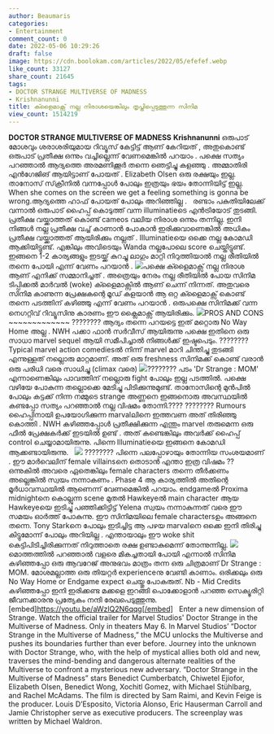 ```yaml
---
author: Beaumaris
categories:
- Entertainment
comment_count: 0
date: 2022-05-06 10:29:26
draft: false
image: https://cdn.boolokam.com/articles/2022/05/efefef.webp
like_count: 33127
share_count: 21645
tags:
- DOCTOR STRANGE MULTIVERSE OF MADNESS
- Krishnanunni
title: ക്ളൈമാക്സ് നല്ല നിരാശയെങ്കിലും തൃപ്തിപ്പെടുത്തുന്ന സിനിമ
view_count: 1514219
---
```


**DOCTOR STRANGE MULTIVERSE OF MADNESS** **Krishnanunni** ഒരുപാട് മോശവും ശരാശരിയുമായ റിവ്യൂസ് കേട്ടിട്ട് ആണ് കേറിയത് , അതുകൊണ്ട് ഒരുപാട് പ്രതീക്ഷ ഒന്നും വച്ചില്ലെന്ന് വേണമെങ്കിൽ പറയാം . പക്ഷെ സത്യം പറഞ്ഞാൽ ആദ്യത്തെ അരമണിക്കൂർ തന്നെ ഞെട്ടിച്ചു കളഞ്ഞു . അമ്മാതിരി എൻഗേജിങ് ആയിട്ടാണ് പോയത് . Elizabeth Olsen ഒരു രക്ഷയും ഇല്ല. താനോസ് സ്‌ക്രീനിൽ വന്നപ്പോൾ പോലും ഇത്രയും ഭയം തോന്നിയിട്ട് ഇല്ല. When she comes on the screen we get a feeling something is gonna be wrong.ആദ്യത്തെ ഹാഫ് പോയത് പോലും അറിഞ്ഞില്ല . &nbsp; രണ്ടാം പകുതിയിലേക്ക് വന്നാൽ ഒരുപാട് ഹൈപ്പ് കൊടുത്ത് വന്ന illuminatieടെ എൻട്രിയോട് തുടങ്ങി. പ്രതീക്ഷ വയ്ക്കാത്തത് കൊണ്ട് cameos വലിയ നിരാശ ഒന്നും തന്നില്ല. ഇനി നിങ്ങൾ നല്ല പ്രതീക്ഷ വച്ച് കാണാൻ പോകാൻ ഇരിക്കുവാണെങ്കിൽ അധികം പ്രതീക്ഷ വയ്ക്കാത്തത് ആയിരിക്കും നല്ലത് . Illuminatieയെ ഒക്കെ നല്ല കോമഡി ആക്കിയിട്ടുണ്ട്. എങ്കിലും അവിടെയും Wanda നല്ലപോലെ score ചെയ്തിട്ടുണ്ട്. ഇങ്ങനെ 1-2 കാര്യങ്ങളും ഇടയ്ക്ക് കുറച്ചു ലാഗും മാറ്റി നിറുത്തിയാൽ നല്ല രീതിയിൽ തന്നെ പോയി എന്ന് വേണം പറയാൻ . ![](https://cdn.boolokam.com/articles/2022/05/efefef.webp)പക്ഷെ ക്ളൈമാക്സ് നല്ല നിരാശ ആണ് എനിക്ക് സമ്മാനിച്ചത് . അത്രെയും നേരം നല്ല രീതിയിൽ പോയ സിനിമ ടിപ്പിക്കൽ മാർവൽ (woke) ക്ളൈമാക്സിൽ ആണ് ചെന്ന് നിന്നത്. അതുവരെ സിനിമ കാണുന്ന പ്രേക്ഷകന്റെ മൂഡ് കളയാൻ ആ ഒറ്റ ക്ളൈമാക്സ് കൊണ്ട് തന്നെ പടത്തിന് കഴിഞ്ഞു എന്ന് വേണം പറയാൻ . ഒരുപക്ഷെ സിനിമക്ക് വന്ന നെഗറ്റിവ് റിവ്യൂസിനു കാരണം ഈ ക്ലൈമാക്സ് ആയിരിക്കും. ![](https://cdn.boolokam.com/articles/2022/05/rrgrggrrg.jpg)PROS AND CONS ~~~~~~~~~~~~~ ???????? ആദ്യം തന്നെ പറയട്ടെ ഇത് മറ്റൊരു No Way Home അല്ല . NWH പക്കാ ഫാൻ സർവീസ് ആയിരുന്നു പക്ഷെ ഇതിനെ ഒരു സാധാ marvel sequel ആയി സമീപിച്ചാൽ നിങ്ങൾക്ക് ഇഷ്ടപെടും. ???????? Typical marvel action comediesൽ നിന്ന് marvel മാറി ചിന്തിച്ചു തുടങ്ങി എന്നുള്ളത് നല്ലൊരു മാറ്റമാണ്. അത് ഒരു freshness സിനിമക്ക് കൊണ്ട് വരാൻ ഒരു പരിധി വരെ സാധിച്ചു (climax വരെ) ![](https://cdn.boolokam.com/articles/2022/05/doctor-strange-2-scaled.webp)???????? പടം 'Dr Strange : MOM' എന്നാണെങ്കിലും പാവത്തിന് നല്ലൊരു fight പോലും ഇല്ല പടത്തിൽ. പക്ഷെ വഴിയേ പോകുന്ന തല്ലൊക്കെ മേടിച്ചു പിടിക്കുന്നുമുണ്ട്. താനോസിന്റെ മുൻപിൽ പോലും കട്ടക്ക് നിന്ന നമ്മുടെ strange അണ്ണനെ ഇങ്ങനൊരു അവസ്ഥയിൽ കണ്ടപ്പോ സത്യം പറഞ്ഞാൽ നല്ല വിഷമം തോന്നി.???? ???????? Rumours ഹൈപ്പിനായി ഉപയോഗിക്കുന്ന marvalലിനെ ഇത്തവണ അത് തിരിഞ്ഞു കൊത്തി . NWH കഴിഞ്ഞപ്പോൾ പ്രതീക്ഷിക്കുന്ന എന്തും marvel തരുമെന്ന ഒരു ഫീൽ പ്രേക്ഷകർക്ക് ഇടയിൽ ഉണ്ട് . അത് കണ്ടെങ്കിലും അവർക്ക് ഹൈപ്പ് control ചെയ്യാമായിരുന്നു. പിന്നെ Illuminatieയെ ഇങ്ങനെ കോമഡി ആക്കണ്ടായിരുന്നു. &nbsp; ![](https://cdn.boolokam.com/articles/2022/05/rgrgrr.webp) ???????? പിന്നെ പലപ്പോഴായും തോന്നിയ സംശയമാണ് . ഈ മാർവെലിന് female villainsനെ തൊടാൻ എന്താ ഇത്ര വിഷമം ?? ഒന്നുകിൽ അവരെ ഏതെങ്കിലും female characters തന്നെ തീർക്കണം അല്ലെങ്കിൽ സ്വയം നന്നാകണം . Phase 4 ആ കാര്യത്തിൽ അതിന്റെ മൂർധാവസ്ഥയിൽ ആണെന്ന് വേണമെങ്കിൽ പറയാം. endgameൽ Proxima midnightനെ കൊല്ലുന്ന scene മുതൽ Hawkeyeൽ main character ആയ Hawkeyeയെ ഇടിച്ചു പഞ്ഞിക്കിട്ടിട്ട് Yelena സ്വയം നന്നാകുന്നത് വരെ ഈ സമയം ഓർത്ത് പോകുന്നു. ഈ സിനിമയിലെ female charactersഉം അങ്ങനെ തന്നെ. Tony Starkനെ പോലും ഇടിച്ചിട്ട ആ പഴയ marvalനെ ഒക്കെ ഇനി തിരിച്ചു കിട്ടുമോന്ന് പോലും അറിയില്ല . എന്തായാലും ഈ woke shit കെട്ടിപിടിച്ചിരിക്കുന്നത് നിറുത്താതെ രക്ഷ ഉണ്ടാകുമെന്ന് തോന്നുന്നില്ല. ![](https://cdn.boolokam.com/articles/2022/05/httth-1.jpg)മൊത്തത്തിൽ പറഞ്ഞാൽ വളരെ മികച്ചതായി പോയി എന്നാൽ സിനിമ കഴിഞ്ഞപ്പോ ഒരു ആവറേജ് അനുഭവം മാത്രം തന്ന ഒരു ചിത്രമാണ് Dr Strange : MOM. മോശമല്ലാത്ത ഒരു തിയറ്റർ experienceനു വേണ്ടി കാണാം. ഒരിക്കലും ഒരു No Way Home or Endgame expect ചെയ്തു പോകരുത്. Nb - Mid Credits കഴിഞ്ഞപ്പോ ഇനി ഇരിക്കണ്ട മക്കളെ ഇറങ്ങി പൊക്കോളാൻ പറഞ്ഞ സെക്യൂരിറ്റി ജീവനക്കാരനു പ്രത്യേകം നന്ദി രേഖപെടുത്തുന്നു. [embed]https://youtu.be/aWzlQ2N6qqg[/embed] &nbsp; Enter a new dimension of Strange. Watch the official trailer for Marvel Studios' Doctor Strange in the Multiverse of Madness. Only in theaters May 6. In Marvel Studios’ “Doctor Strange in the Multiverse of Madness,” the MCU unlocks the Multiverse and pushes its boundaries further than ever before. Journey into the unknown with Doctor Strange, who, with the help of mystical allies both old and new, traverses the mind-bending and dangerous alternate realities of the Multiverse to confront a mysterious new adversary. “Doctor Strange in the Multiverse of Madness” stars Benedict Cumberbatch, Chiwetel Ejiofor, Elizabeth Olsen, Benedict Wong, Xochitl Gomez, with Michael Stühlbarg, and Rachel McAdams. The film is directed by Sam Raimi, and Kevin Feige is the producer. Louis D’Esposito, Victoria Alonso, Eric Hauserman Carroll and Jamie Christopher serve as executive producers. The screenplay was written by Michael Waldron.